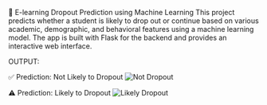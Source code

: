📘 E-learning Dropout Prediction using Machine Learning
This project predicts whether a student is likely to drop out or continue based on various academic, demographic, and behavioral features using a machine learning model. The app is built with Flask for the backend and provides an interactive web interface.

OUTPUT:

✅ Prediction: Not Likely to Dropout
![Not Dropout](screenshots/predict_not_dropout.jpeg)

⚠️ Prediction: Likely to Dropout
![Likely Dropout](screenshots/predict_likely_dropout.jpeg)



